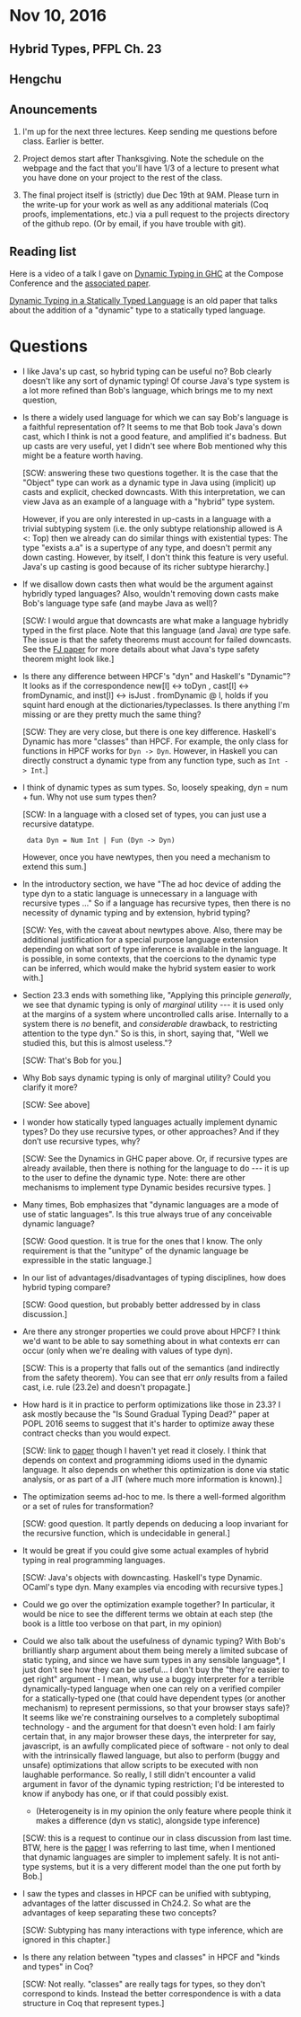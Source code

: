 # Nov 10, 2016

## Hybrid Types, PFPL Ch. 23
## Hengchu

## Anouncements

1. I'm up for the next three lectures. Keep sending me questions before
class. Earlier is better.

2. Project demos start after Thanksgiving. Note the schedule on the webpage
and the fact that you'll have 1/3 of a lecture to present what you have done
on your project to the rest of the class. 

3. The final project itself is (strictly) due Dec 19th at 9AM. Please turn in
the write-up for your work as well as any additional materials (Coq proofs,
implementations, etc.) via a pull request to the projects directory of the
github repo. (Or by email, if you have trouble with git).

## Reading list

Here is a video of a talk I gave on [Dynamic Typing in
GHC](https://www.youtube.com/watch?v=asdABzBUoGM) at the Compose Conference
and the [associated
paper](http://www.seas.upenn.edu/~sweirich/papers/wadlerfest2016.pdf).

[Dynamic Typing in a Statically Typed
Language](http://www.hpl.hp.com/techreports/Compaq-DEC/SRC-RR-47.pdf) is an
old paper that talks about the addition of a "dynamic" type to a statically
typed language.

# Questions

- I like Java's up cast, so hybrid typing can be useful no? Bob clearly
  doesn't like any sort of dynamic typing! Of course Java's type system is a
  lot more refined than Bob's language, which brings me to my next question,

- Is there a widely used language for which we can say Bob's language is a
  faithful representation of? It seems to me that Bob took Java's down cast,
  which I think is not a good feature, and amplified it's badness. But up
  casts are very useful, yet I didn't see where Bob mentioned why this might
  be a feature worth having.

  [SCW: answering these two questions together.  It is the case that the
  "Object" type can work as a dynamic type in Java using (implicit) up casts
  and explicit, checked downcasts.  With this interpretation, we can view
  Java as an example of a language with a "hybrid" type system.

  However, if you are only interested in up-casts in a language with a trivial
  subtyping system (i.e. the only subtype relationship allowed is A <: Top)
  then we already can do similar things with existential types:  The
  type "exists a.a" is a supertype of any type, and doesn't permit any
  down casting. However, by itself, I don't think this feature is very useful.
  Java's up casting is good because of its richer subtype hierarchy.]

- If we disallow down casts then what would be the argument against hybridly
  typed languages? Also, wouldn't removing down casts make Bob's language type
  safe (and maybe Java as well)?

  [SCW: I would argue that downcasts are what make a language hybridly typed
  in the first place.  Note that this language (and Java) *are* type safe.
  The issue is that the safety theorems must account for failed downcasts.
  See the [FJ paper](https://www.cis.upenn.edu/~bcpierce/papers/fj-toplas.pdf)
  for more details about what Java's type safety theorem might look like.]

- Is there any difference between HPCF's "dyn" and Haskell's "Dynamic"? It
  looks as if the correspondence new[l] <-> toDyn , cast[l] <-> fromDynamic,
  and inst[l] <-> isJust . fromDynamic @ l, holds if you squint hard enough at
  the dictionaries/typeclasses. Is there anything I'm missing or are they
  pretty much the same thing?

  [SCW: They are very close, but there is one key difference. Haskell's Dynamic
  has more "classes" than HPCF.  For example, the only class for functions in
  HPCF works for `Dyn -> Dyn`. However, in Haskell you can directly construct
  a dynamic type from any function type, such as `Int -> Int`.]

- I think of dynamic types as sum types. So, loosely speaking, dyn = num +
  fun. Why not use sum types then?

  [SCW: In a language with a closed set of types, you can just use a
  recursive datatype.

       data Dyn = Num Int | Fun (Dyn -> Dyn)

  However, once you have newtypes, then you need a mechanism to extend this
  sum.]

- In the introductory section, we have "The ad hoc device of adding the type
  dyn to a static language is unnecessary in a language with recursive types
  ..." So if a language has recursive types, then there is no necessity of
  dynamic typing and by extension, hybrid typing?

  [SCW: Yes, with the caveat about newtypes above. Also, there may be
  additional justification for a special purpose language extension depending
  on what sort of type inference is available in the language. It is possible,
  in some contexts, that the coercions to the dynamic type can be inferred,
  which would make the hybrid system easier to work with.]

- Section 23.3 ends with something like, "Applying this principle *generally*,
  we see that dynamic typing is only of *marginal* utility --- it is used only
  at the margins of a system where uncontrolled calls arise. Internally to a
  system there is *no* benefit, and *considerable* drawback, to restricting
  attention to the type dyn." So is this, in short, saying that, "Well we
  studied this, but this is almost useless."?

  [SCW: That's Bob for you.]

- Why Bob says dynamic typing is only of marginal utility? Could you clarify
  it more?

  [SCW: See above]

- I wonder how statically typed languages actually implement dynamic types? Do
  they use recursive types, or other approaches? And if they don’t use
  recursive types, why?

  [SCW: See the Dynamics in GHC paper above. Or, if recursive types are
  already available, then there is nothing for the language to do --- it is up
  to the user to define the dynamic type. Note: there are other mechanisms to
  implement type Dynamic besides recursive types. ]

- Many times, Bob emphasizes that "dynamic languages are a mode of use of
  static languages". Is this true always true of any conceivable dynamic
  language?

  [SCW: Good question. It is true for the ones that I know. The only
  requirement is that the "unitype" of the dynamic language be expressible in
  the static language.]

- In our list of advantages/disadvantages of typing disciplines, how does
  hybrid typing compare?

  [SCW: Good question, but probably better addressed by in class discussion.]

- Are there any stronger properties we could prove about HPCF? I think we'd
  want to be able to say something about in what contexts err can occur (only
  when we're dealing with values of type dyn).

  [SCW: This is a property that falls out of the semantics (and indirectly
  from the safety theorem). You can see that err *only* results from a failed
  cast, i.e. rule (23.2e) and doesn't propagate.]
  
- How hard is it in practice to perform optimizations like those in 23.3? I
  ask mostly because the "Is Sound Gradual Typing Dead?" paper at POPL 2016
  seems to suggest that it's harder to optimize away these contract checks
  than you would expect.

  [SCW: link to [paper](http://www.ccs.neu.edu/racket/pubs/popl16-tfgnvf.pdf)
  though I haven't yet read it closely.  I think that depends on context and
  programming idioms used in the dynamic language. It also depends on whether
  this optimization is done via static analysis, or as part of a JIT (where
  much more information is known).]
 
- The optimization seems ad-hoc to me. Is there a well-formed algorithm or a
  set of rules for transformation?

  [SCW: good question. It partly depends on deducing a loop invariant for the
  recursive function, which is undecidable in general.]

- It would be great if you could give some actual examples of hybrid typing in
  real programming languages.

  [SCW: Java's objects with downcasting. Haskell's type Dynamic. OCaml's type
  dyn. Many examples via encoding with recursive types.]

- Could we go over the optimization example together? In particular, it would
  be nice to see the different terms we obtain at each step (the book is a
  little too verbose on that part, in my opinion)

- Could we also talk about the usefulness of dynamic typing? With Bob's
  brilliantly sharp argument about them being merely a limited subcase of
  static typing, and since we have sum types in any sensible language*, I just
  don't see how they can be useful... I don't buy the "they're easier to get
  right" argument - I mean, why use a buggy interpreter for a terrible
  dynamically-typed language when one can rely on a verified compiler for a
  statically-typed one (that could have dependent types (or another mechanism)
  to represent permissions, so that your browser stays safe)? It seems like
  we're constraining ourselves to a completely suboptimal technology - and the
  argument for that doesn't even hold: I am fairly certain that, in any major
  browser these days, the interpreter for say, javascript, is an awfully
  complicated piece of software - not only to deal with the intrinsically
  flawed language, but also to perform (buggy and unsafe) optimizations that
  allow scripts to be executed with non laughable performance.  So really, I
  still didn't encounter a valid argument in favor of the dynamic typing
  restriction; I'd be interested to know if anybody has one, or if that could
  possibly exist.

  * (Heterogeneity is in my opinion the only feature where people think it
    makes a difference (dyn vs static), alongside type inference)

  [SCW: this is a request to continue our in class discussion from last time.
  BTW, here is the [paper](http://bracha.org/pluggableTypesPosition.pdf) I was
  referring to last time, when I mentioned that dynamic languages are simpler
  to implement safely. It is not anti-type systems, but it is a very different
  model than the one put forth by Bob.]

- I saw the types and classes in HPCF can be unified with subtyping,
  advantages of the latter discussed in Ch24.2. So what are the advantages of
  keep separating these two concepts?

   [SCW: Subtyping has many interactions with type inference, which are ignored
	in this chapter.]

- Is there any relation between "types and classes" in HPCF and "kinds and
  types" in Coq?

  [SCW: Not really. "classes" are really tags for types, so they don't
  correspond to kinds. Instead the better correspondence is with a
  data structure in Coq that represent types.]